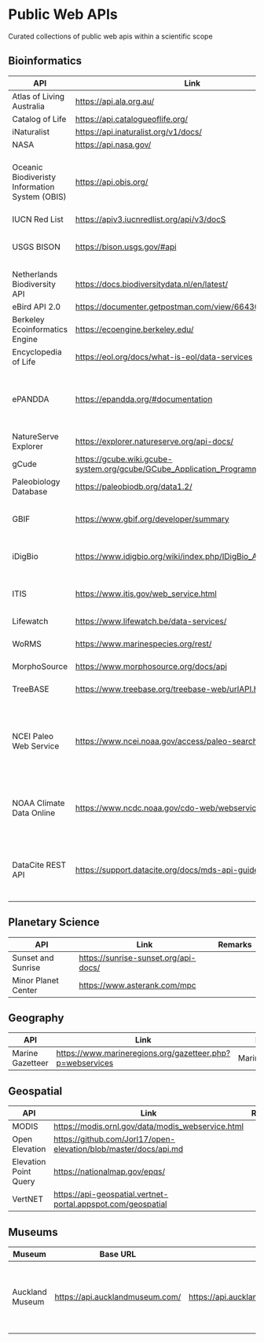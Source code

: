 # Public Web APIs
Curated collections of public web apis within a scientific scope

## Bioinformatics
| API | Link | Remarks |
| --- | --- | --- |
| Atlas of Living Australia | https://api.ala.org.au/ | |
| Catalog of Life | https://api.catalogueoflife.org/ | Version 2 | 
| iNaturalist | https://api.inaturalist.org/v1/docs/ | |
| NASA | https://api.nasa.gov/ | |
| Oceanic Biodiveristy Information System (OBIS) | https://api.obis.org/ | Global open-access data and information clearing-house on marine biodiversity |
| IUCN Red List | https://apiv3.iucnredlist.org/api/v3/docS | |
| USGS BISON | https://bison.usgs.gov/#api | Biodiversity Information Serving Our Nation |
| Netherlands Biodiversity API | https://docs.biodiversitydata.nl/en/latest/ | |
| eBird API 2.0 | https://documenter.getpostman.com/view/664302/S1ENwy59 | |
| Berkeley Ecoinformatics Engine | https://ecoengine.berkeley.edu/ | |
| Encyclopedia of Life | https://eol.org/docs/what-is-eol/data-services |  |
| ePANDDA | https://epandda.org/#documentation | enhancing Paleontological and Neontological Data Discovery API |
| NatureServe Explorer | https://explorer.natureserve.org/api-docs/ | |
| gCude | https://gcube.wiki.gcube-system.org/gcube/GCube_Application_Programming_Interface | |
| Paleobiology Database | https://paleobiodb.org/data1.2/ | |
| GBIF | https://www.gbif.org/developer/summary | Global Biodiversity Information Facility |
| iDigBio | https://www.idigbio.org/wiki/index.php/IDigBio_API | Integrated Digitized Biocollections |
| ITIS | https://www.itis.gov/web_service.html | Integrated Taxonomic Information System |
| Lifewatch | https://www.lifewatch.be/data-services/ | |
| WoRMS | https://www.marinespecies.org/rest/ | World Register of Marine Species |
| MorphoSource | https://www.morphosource.org/docs/api | |
| TreeBASE | https://www.treebase.org/treebase-web/urlAPI.html | Repository of phylogenetic information |
| NCEI Paleo Web Service | https://www.ncei.noaa.gov/access/paleo-search/api | Paleoclimatology Data from the National Centers for Environmental Information (NCEI) |
| NOAA Climate Data Online | https://www.ncdc.noaa.gov/cdo-web/webservices/v2 | Climate data web services provided by the National Climate Data Center at NOAA |
| DataCite REST API | https://support.datacite.org/docs/mds-api-guide | The DataCite REST API allows user to acquire metadata published through DataCite |

## Planetary Science
| API | Link | Remarks |
| --- | --- | --- |
| Sunset and Sunrise | https://sunrise-sunset.org/api-docs/ | |
| Minor Planet Center | https://www.asterank.com/mpc | |

## Geography 
| API | Link | Remarks |
| --- | --- | --- |
| Marine Gazetteer | https://www.marineregions.org/gazetteer.php?p=webservices | Marineregions.org |
  
## Geospatial
| API | Link | Remarks |
| --- | --- | --- |
| MODIS | https://modis.ornl.gov/data/modis_webservice.html | |
| Open Elevation | https://github.com/Jorl17/open-elevation/blob/master/docs/api.md | |
| Elevation Point Query | https://nationalmap.gov/epqs/ | |
| VertNET | https://api-geospatial.vertnet-portal.appspot.com/geospatial | |

## Museums
| Museum | Base URL | Documentation | Description |
| ------ | -------- | ------------- | ----------- |
| Auckland Museum | https://api.aucklandmuseum.com/ | https://api.aucklandmuseum.com/swagger/index.html | A collection of endpoints providing access to all digitital collections | 

